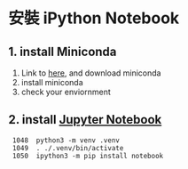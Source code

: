 # 安裝 iPython Notebook


## 1. install Miniconda

1. Link to [here](https://docs.anaconda.com/miniconda/), and download miniconda
2. install miniconda
3. check your enviornment

## 2. install [Jupyter Notebook](https://jupyter.org/install#jupyter-notebook)

```
 1048  python3 -m venv .venv
 1049  . ./.venv/bin/activate
 1050  ipython3 -m pip install notebook
 ```
 